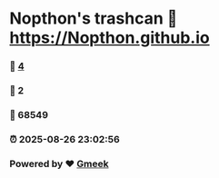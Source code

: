 # Nopthon's trashcan :link: https://Nopthon.github.io 
### :page_facing_up: [4](https://Nopthon.github.io/tag.html) 
### :speech_balloon: 2 
### :hibiscus: 68549 
### :alarm_clock: 2025-08-26 23:02:56 
### Powered by :heart: [Gmeek](https://github.com/Meekdai/Gmeek)
